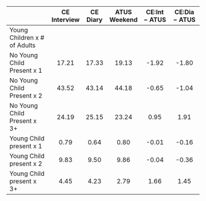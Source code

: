 
|                      | CE<br>Interview |  CE<br>Diary | ATUS<br>Weekend | CE:Int &minus; ATUS | CE:Dia &minus; ATUS |
| -------------------- | :----------: | :----------: | :----------: | :----------: | :----------: |
| Young Children x # of Adults |              |              |              |              |              |
| No Young Child Present x 1 |        17.21 |        17.33 |        19.13 |        -1.92 |        -1.80 |
| No Young Child Present x 2 |        43.52 |        43.14 |        44.18 |        -0.65 |        -1.04 |
| No Young Child Present x 3+ |        24.19 |        25.15 |        23.24 |         0.95 |         1.91 |
| Young Child present x 1 |         0.79 |         0.64 |         0.80 |        -0.01 |        -0.16 |
| Young Child present x 2 |         9.83 |         9.50 |         9.86 |        -0.04 |        -0.36 |
| Young Child present x 3+ |         4.45 |         4.23 |         2.79 |         1.66 |         1.45 |

